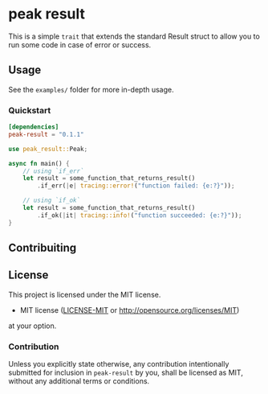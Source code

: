 # peak result

This is a simple `trait` that extends the standard Result struct to allow you to run some code in case of error or success.

## Usage

See the `examples/` folder for more in-depth usage.

### Quickstart

```toml
[dependencies]
peak-result = "0.1.1"
```

```rust
use peak_result::Peak;

async fn main() {
    // using `if_err`
    let result = some_function_that_returns_result()
        .if_err(|e| tracing::error!("function failed: {e:?}"));

    // using `if_ok`
    let result = some_function_that_returns_result()
        .if_ok(|it| tracing::info!("function succeeded: {e:?}"));
}
```

## Contribuiting

## License

This project is licensed under the MIT license.

-   MIT license
    ([LICENSE-MIT](LICENSE-MIT) or http://opensource.org/licenses/MIT)

at your option.

### Contribution

Unless you explicitly state otherwise, any contribution intentionally submitted for inclusion in `peak-result` by you, shall be licensed as MIT, without any additional terms or conditions.
